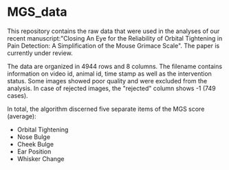 # MGS_data

This repository contains the raw data that were used in the analyses of our recent manuscript:"Closing An Eye for the Reliability of Orbital Tightening in Pain Detection: A Simplification of the Mouse Grimace Scale". The paper is currently under review.

The data are organized in 4944 rows and 8 columns. The filename contains information on video id, animal id, time stamp as well as the intervention status.
Some images showed poor quality and were excluded from the analysis. In case of rejected images, the "rejected" column shows -1 (749 cases). 

In total, the algorithm discerned five separate items of the MGS score (average):
* Orbital Tightening
* Nose Bulge
* Cheek Bulge
* Ear Position
* Whisker Change
